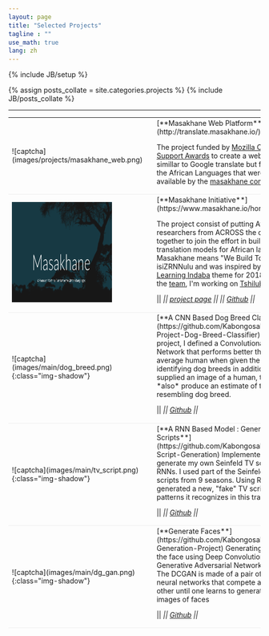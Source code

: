 ```yaml
---
layout: page
title: "Selected Projects"
tagline : ""
use_math: true
lang: zh
---
```

{% include JB/setup %}

{% assign posts_collate = site.categories.projects %}
{% include JB/posts_collate %}

--- 

<link rel="stylesheet" href="/glyphicons/css/glyphicons.css" />

<table style="width:100%">
<col width="20%">
<col width="10">
<col >

<tr style="border-bottom:1pt solid #eee">
<td markdown="1">
![captcha](images/projects/masakhane_web.png) 
</td>
<td></td>
<td markdown="1">
[**Masakhane Web Platform**](http://translate.masakhane.io/)

The project funded by [Mozilla Open Source Support Awards](https://www.mozilla.org/en-US/moss/) to create a web platform simillar to Google translate but for sollenli the African Languages that were made available by the [masakhane community](https://www.masakhane.io/).

<tr style="border-bottom:1pt solid #eee">
<td markdown="1">
<!-- ![captcha](images/main/masakhane.png =100x20){:class="img-shadow"} -->
<img src="images/main/masakhane.png" width="200" height="200" />
</td>
<td></td>
<td markdown="1">
[**Masakhane Initiative**](https://www.masakhane.io/home)

The project consist of putting African researchers from ACROSS the continent together to join the effort in building translation models for African languages. Masakhane means "We Build Together" in isiZRNNulu and was inspired by the [Deep Learning Indaba](http://www.deeplearningindaba.com/) theme for 2018. 
As part of the [team](https://www.masakhane.io/community), I'm working on [Tshiluba](https://en.wikipedia.org/wiki/Luba-Kasai_language).

|| <em class="icon-home"/> || [project page](https://www.masakhane.io/home) || <em class="icon-github"/> || [Github](https://github.com/masakhane-io/masakhane) ||
</td> 
</tr>

<tr style="border-bottom:1pt solid #eee">
<td markdown="1">
![captcha](images/main/dog_breed.png){:class="img-shadow"}
</td>
<td></td>
<td markdown="1">
[**A CNN Based Dog Breed Classifier**](https://github.com/Kabongosalomon/CNN-Project-Dog-Breed-Classifier)
In this project, I defined a Convolutional Neural Network that performs better than the average human when given the task of identifying dog breeds in addition, if supplied an image of a human, the code will *also* produce an estimate of the closest-resembling dog breed.

|| <em class="icon-home"/> || [Github](https://github.com/Kabongosalomon/CNN-Project-Dog-Breed-Classifier) ||
</td> 
</tr>

<tr style="border-bottom:1pt solid #eee">
<td markdown="1">
![captcha](images/main/tv_script.png){:class="img-shadow"}
</td>
<td></td>
<td markdown="1">
[**A RNN Based Model : Generate TV Scripts**](https://github.com/Kabongosalomon/Tv-Script-Generation)
Implemented an RNN to generate my own Seinfeld TV scripts using RNNs. I used part of the Seinfeld dataset of scripts from 9 seasons. Using RNN, I generated a new, "fake" TV script, based on patterns it recognizes in this training data.

|| <em class="icon-home"/> || [Github](https://github.com/Kabongosalomon/Tv-Script-Generation) ||
</td> 
</tr>

<tr style="border-bottom:1pt solid #eee">
<td markdown="1">
![captcha](images/main/dg_gan.png){:class="img-shadow"}
</td>
<td></td>
<td markdown="1">
[**Generate Faces**](https://github.com/Kabongosalomon/Face-Generation-Project)
Generating images of the face using Deep Convolutional Generative Adversarial Network (DCGAN). The DCGAN is made of a pair of multilayer neural networks that compete against each other until one learns to generate realistic images of faces

|| <em class="icon-home"/> || [Github](https://github.com/Kabongosalomon/Face-Generation-Project) ||
</td> 
</tr>

<!-- 
<tr height="25"/>
<tr style="border-bottom:1pt solid #eee" >
<td markdown="1">
![arcam](images/main/arcam.gif){:class="img-shadow"}
</td>
<td></td>
<td markdown="1">
**AR Camera: An Augmented Reality Prototype for Mobile Devices of Lenovo.**
- Prototyped an application with an AR effect for QR code or a dish of food, to improve user experience.
- Developed detection, tracking and stereo algorithms to obtain a real-time and smooth effect.

|| <em class="icon-film"/> || [video demo](https://youtu.be/XUTCowMHSQs) ||

</td> 
</tr> -->


<!-- </table> -->

<style type="text/css">
td {
    border: 0.5px;
    vertical-align: center;
    text-align: left;
}
</style>
